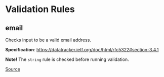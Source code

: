 # Validation Rules

## email

Checks input to be a valid email address.

**Specification**: https://datatracker.ietf.org/doc/html/rfc5322#section-3.4.1

**Note!** The `string` rule is checked before running validation.

[Source](https://github.com/pustovitDmytro/cottus.git/blob/c17b0f69f3b2ec633854d263b86e4d5b015bca39/src/rules/email.js#L41)

